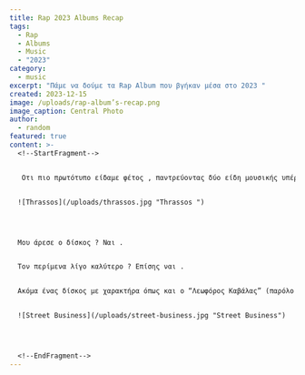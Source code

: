 ```yaml
---
title: Rap 2023 Albums Recap
tags:
  - Rap
  - Albums
  - Music
  - "2023"
category:
  - music
excerpt: "Πάμε να δούμε τα Rap Album που βγήκαν μέσα στο 2023 "
created: 2023-12-15
image: /uploads/rap-album’s-recap.png
image_caption: Central Photo
author:
  - random
featured: true
content: >-
  <!--StartFragment-->


   Οτι πιο πρωτότυπο είδαμε φέτος , παντρεύοντας δύο είδη μουσικής υπέροχα , τα ρεμπέτικα με την ραπ (“Είμαστε οι πρώτοι τραμπέτες”) . Πολλά διαφορετικά flow ακόμα και στα ίδια τραγούδια , ωραία αντιρατσιστικά και κοινωνικά μηνύματα , απίστευτο diversity και μια δουλειά που θα μείνει . Όσο ακούς τον δίσκο τόσο πιο πολύ σου αρέσει γιατί το αυτί σου ξεκινάει και σιγά σιγά συνηθίζει αυτόν τον νέο ήχο . Ίσως το 6,7/10 να τον αδικεί καθώς προέρχεται από 1-2 ακροάσεις και ίσως να μην είναι αρκετές για να τον αξιολογήσεις σωστά . Μακάρι στο μέλλον να δούμε και άλλες δουλειές με παρόμοια πρωτοτυπία .


  ![Thrassos](/uploads/thrassos.jpg "Thrassos ")




  Μου άρεσε ο δίσκος ? Ναι . 


  Τον περίμενα λίγο καλύτερο ? Επίσης ναι . 


  Ακόμα ένας δίσκος με χαρακτήρα όπως και ο “Λεωφόρος Καβάλας” (παρόλο που σε αυτόν τον δίσκο είχαμε πολλούς διαφορετικούς beat makers να βάζουν το λιθαράκι τους) , όμως με εντελώς διαφορετική θεματολογία . Δυνατές παραγωγές , δύο πολύ δυνατά feat και αρκετή ενέργεια. Προσωπικά , υπάρχουν τραγούδια του Buzz που τα βάζω άνετα στα αγαπημενα μου όλων των εποχών και γενικώς τον έχω ψηλά στους ραπερς που μου αρέσουν , για αυτό ίσως και περίμενα κάτι παραπάνω από αυτόν τον δίσκο . Υπάρχουν τραγούδια όπως το “Δάφνες” που έχω ακούσει πιο πολλές φορές από όσες μπορώ να μετρήσω αλλά υπάρχουν και άλλα τα οποία ζήτημα να έχω ακούσει 2 φορές . Παρόλα αυτά αν αφήσουμε τα high expectation που είχα στην άκρη , μιλάμε για έναν καλό δίσκο με ορισμένα πολύ ενδιαφέρον κομμάτια . 


  ![Street Business](/uploads/street-business.jpg "Street Business")




  <!--EndFragment-->
---
```


